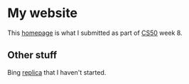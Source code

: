 # My website

This [homepage](https://kepces.github.io) is what I submitted as part of [CS50](https://cs50.harvard.edu/x/2022) week 8.

## Other stuff
Bing [replica](https://kepces.github.io/bing/index.html) that I haven't started.